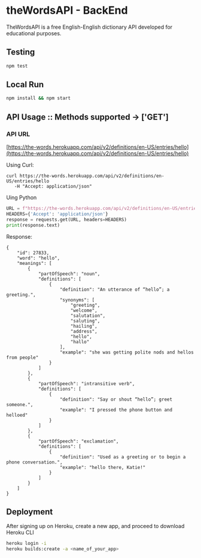 # theWordsAPI - BackEnd

TheWordsAPI is a free English-English dictionary API developed for educational purposes.

## Testing

```bash
npm test
```

## Local Run

```bash
npm install && npm start
```
## API Usage :: Methods supported -> ['GET']

### API URL

[https://the-words.herokuapp.com/api/v2/definitions/en-US/entries/hello](https://the-words.herokuapp.com/api/v2/definitions/en-US/entries/hello)

Using Curl:
```
curl https://the-words.herokuapp.com/api/v2/definitions/en-US/entries/hello
   -H "Accept: application/json" 
```
Uing Python

```python 
URL = f"https://the-words.herokuapp.com/api/v2/definitions/en-US/entries/hello"
HEADERS={'Accept': 'application/json'}
response = requests.get(URL, headers=HEADERS)
print(response.text)
```

Response:

```
{
    "id": 27833,
    "word": "hello",
    "meanings": [
        {
            "partOfSpeech": "noun",
            "definitions": [
                {
                    "definition": "An utterance of “hello”; a greeting.",
                    "synonyms": [
                        "greeting",
                        "welcome",
                        "salutation",
                        "saluting",
                        "hailing",
                        "address",
                        "hello",
                        "hallo"
                    ],
                    "example": "she was getting polite nods and hellos from people"
                }
            ]
        },
        {
            "partOfSpeech": "intransitive verb",
            "definitions": [
                {
                    "definition": "Say or shout “hello”; greet someone.",
                    "example": "I pressed the phone button and helloed"
                }
            ]
        },
        {
            "partOfSpeech": "exclamation",
            "definitions": [
                {
                    "definition": "Used as a greeting or to begin a phone conversation.",
                    "example": "hello there, Katie!"
                }
            ]
        }
    ]
}
```


## Deployment

After signing up on Heroku, create a new app, and proceed to download Heroku CLI

```bash 
heroku login -i
heroku builds:create -a <name_of_your_app>
```
